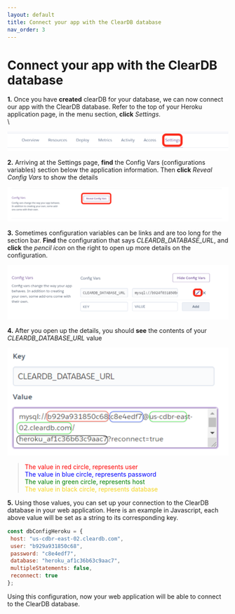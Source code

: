 ```yaml
---
layout: default
title: Connect your app with the ClearDB database
nav_order: 3
---
```


# Connect your app with the ClearDB database #

**1.** Once you have **created** clearDB for your database, we can now connect our app with the ClearDB database. Refer to the top of your Heroku application page, in the menu section, **click** _Settings_.   
\
 
 !['menu'](../assets/images/menu.png)
 
**2.** Arriving at the Settings page, **find** the Config Vars (configurations variables) section below the application information. Then **click** _Reveal Config Vars_ to show the details

!['config'](../assets/images/config.png)

**3.** Sometimes configuration variables can be links and are too long for the section bar. **Find** the configuration that says _CLEARDB_DATABASE_URL_, and **click** the _pencil icon_ on the right to open up more details on the configuration.

!['icon'](../assets/images/icon.png)

**4.** After you open up the details, you should **see** the contents of your _CLEARDB_DATABASE_URL_ value

!['value](../assets/images/value.png)

><span style="color:red">The value in red circle, represents user</span><br>
<span style="color:blue">The value in blue circle, represents password</span><br>
<span style="color:green">The value in green circle, represents host</span><br>
<span style="color:#f4d420">The value in black circle, represents database</span>

**5.** Using those values, you can set up your connection to the ClearDB database in your web application. Here is an example in Javascript, each above value will be set as a string to its corresponding key.

```javascript
const dbConfigHeroku = {
 host: "us-cdbr-east-02.cleardb.com",
 user: "b929a931850c68",
 password: "c8e4edf7",
 database: "heroku_af1c36b63c9aac7",
 multipleStatements: false,
 reconnect: true
};
```

Using this configuration, now your web application will be able to connect to the ClearDB database.
